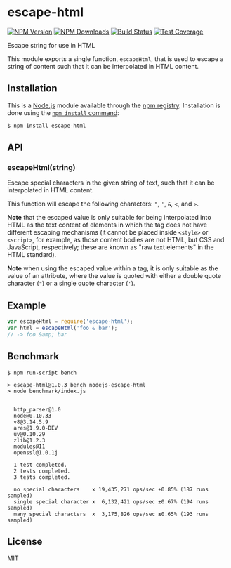 # escape-html

[![NPM Version][npm-image]][npm-url]
[![NPM Downloads][downloads-image]][downloads-url]
[![Build Status][travis-image]][travis-url]
[![Test Coverage][coveralls-image]][coveralls-url]

  Escape string for use in HTML

This module exports a single function, `escapeHtml`, that is used to escape
a string of content such that it can be interpolated in HTML content.

## Installation

This is a [Node.js](https://nodejs.org/en/) module available through the
[npm registry](https://www.npmjs.com/). Installation is done using the
[`npm install` command](https://docs.npmjs.com/getting-started/installing-npm-packages-locally):

```bash
$ npm install escape-html
```

## API

### escapeHtml(string)

Escape special characters in the given string of text, such that it can be
interpolated in HTML content.

This function will escape the following characters: `"`, `'`, `&`, `<`, and
`>`.

**Note** that the escaped value is only suitable for being interpolated into
HTML as the text content of elements in which the tag does not have different
escaping mechanisms (it cannot be placed inside `<style>` or `<script>`, for
example, as those content bodies are not HTML, but CSS and JavaScript,
respectively; these are known as "raw text elements" in the HTML standard).

**Note** when using the escaped value within a tag, it is only suitable as
the value of an attribute, where the value is quoted with either a double
quote character (`"`) or a single quote character (`'`).

## Example

```js
var escapeHtml = require('escape-html');
var html = escapeHtml('foo & bar');
// -> foo &amp; bar
```

## Benchmark

```
$ npm run-script bench

> escape-html@1.0.3 bench nodejs-escape-html
> node benchmark/index.js


  http_parser@1.0
  node@0.10.33
  v8@3.14.5.9
  ares@1.9.0-DEV
  uv@0.10.29
  zlib@1.2.3
  modules@11
  openssl@1.0.1j

  1 test completed.
  2 tests completed.
  3 tests completed.

  no special characters    x 19,435,271 ops/sec ±0.85% (187 runs sampled)
  single special character x  6,132,421 ops/sec ±0.67% (194 runs sampled)
  many special characters  x  3,175,826 ops/sec ±0.65% (193 runs sampled)
```

## License

  MIT

[coveralls-image]: https://img.shields.io/coveralls/component/escape-html/master.svg
[coveralls-url]: https://coveralls.io/r/component/escape-html?branch=master
[downloads-image]: https://img.shields.io/npm/dm/escape-html.svg
[downloads-url]: https://npmjs.org/package/escape-html
[npm-image]: https://img.shields.io/npm/v/escape-html.svg
[npm-url]: https://npmjs.org/package/escape-html
[travis-image]: https://img.shields.io/travis/component/escape-html/master.svg
[travis-url]: https://travis-ci.org/component/escape-html
